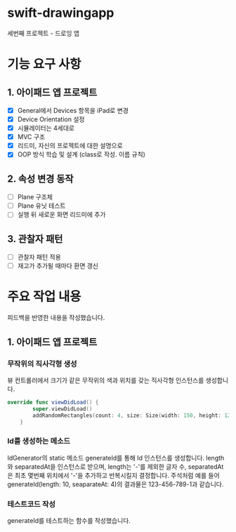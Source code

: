 # swift-drawingapp
세번째 프로젝트 - 드로잉 앱

# 기능 요구 사항
## 1. 아이패드 앱 프로젝트
- [x] General에서 Devices 항목을 iPad로 변경
- [x] Device Orientation 설정
- [x] 시뮬레이터는 4세대로
- [x] MVC 구조
- [x] 리드미, 자신의 프로젝트에 대한 설명으로
- [x] OOP 방식 학습 및 설계 (class로 작성. 이름 규칙)

## 2. 속성 변경 동작
- [ ] Plane 구조체
- [ ] Plane 유닛 테스트
- [ ] 실행 뒤 새로운 화면 리드미에 추가

## 3. 관찰자 패턴
- [ ] 관찰자 패턴 적용
- [ ] 재고가 추가될 때마다 환면 갱신

# 주요 작업 내용
피드백을 반영한 내용을 작성했습니다.
## 1. 아이패드 앱 프로젝트
### **무작위의 직사각형 생성**
뷰 컨트롤러에서 크기가 같은 무작위의 색과 위치를 갖는 직사각형 인스턴스를 생성합니다.
```swift
override func viewDidLoad() {
        super.viewDidLoad()
        addRandomRectangles(count: 4, size: Size(width: 150, height: 120))
    }
```

### **Id를 생성하는 메소드**
IdGenerator의 static 메소드 generateId를 통해 Id 인스턴스를 생성합니다. length와 separatedAt을 인스턴스로 받으며, length는 '-'를 제외한 글자 수, separatedAt은 최초 몇번째 위치에서 '-'을 추가하고 반복시킬지 결정합니다. 주석처럼  예를 들어 generateId(length: 10, seaparateAt: 4)의 결과물은 123-456-789-1과 같습니다.

### **테스트코드 작성**
generateId를 테스트하는 함수를 작성했습니다.

